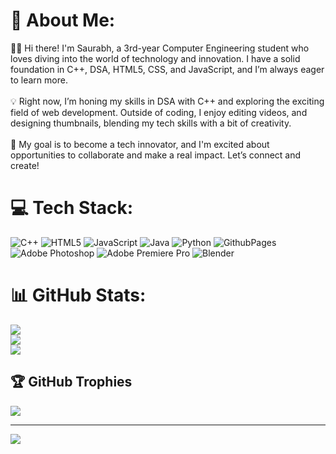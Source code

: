 # 💫 About Me:
👨‍🎓 Hi there! I'm Saurabh, a 3rd-year Computer Engineering student who loves diving into the world of technology and innovation. I have a solid foundation in C++, DSA, HTML5, CSS, and JavaScript, and I’m always eager to learn more.<br><br>💡 Right now, I’m honing my skills in DSA with C++ and exploring the exciting field of web development. Outside of coding, I enjoy editing videos, and designing thumbnails, blending my tech skills with a bit of creativity.<br><br>🚀 My goal is to become a tech innovator, and I'm excited about opportunities to collaborate and make a real impact. Let’s connect and create!

# 💻 Tech Stack:
![C++](https://img.shields.io/badge/c++-%2300599C.svg?style=for-the-badge&logo=c%2B%2B&logoColor=white) ![HTML5](https://img.shields.io/badge/html5-%23E34F26.svg?style=for-the-badge&logo=html5&logoColor=white) ![JavaScript](https://img.shields.io/badge/javascript-%23323330.svg?style=for-the-badge&logo=javascript&logoColor=%23F7DF1E) ![Java](https://img.shields.io/badge/java-%23ED8B00.svg?style=for-the-badge&logo=openjdk&logoColor=white) ![Python](https://img.shields.io/badge/python-3670A0?style=for-the-badge&logo=python&logoColor=ffdd54) ![GithubPages](https://img.shields.io/badge/github%20pages-121013?style=for-the-badge&logo=github&logoColor=white) ![Adobe Photoshop](https://img.shields.io/badge/adobe%20photoshop-%2331A8FF.svg?style=for-the-badge&logo=adobe%20photoshop&logoColor=white) ![Adobe Premiere Pro](https://img.shields.io/badge/Adobe%20Premiere%20Pro-9999FF.svg?style=for-the-badge&logo=Adobe%20Premiere%20Pro&logoColor=white) ![Blender](https://img.shields.io/badge/blender-%23F5792A.svg?style=for-the-badge&logo=blender&logoColor=white)
# 📊 GitHub Stats:
![](https://github-readme-stats.vercel.app/api?username=sauruvibes&theme=midnight-purple&hide_border=true&include_all_commits=false&count_private=true)<br/>
![](https://github-readme-streak-stats.herokuapp.com/?user=sauruvibes&theme=midnight-purple&hide_border=true)<br/>
![](https://github-readme-stats.vercel.app/api/top-langs/?username=sauruvibes&theme=midnight-purple&hide_border=true&include_all_commits=false&count_private=true&layout=compact)

## 🏆 GitHub Trophies
![](https://github-profile-trophy.vercel.app/?username=sauruvibes&theme=radical&no-frame=false&no-bg=true&margin-w=4)

---
[![](https://visitcount.itsvg.in/api?id=sauruvibes&icon=0&color=0)](https://visitcount.itsvg.in)

<!-- Proudly created with GPRM ( https://gprm.itsvg.in ) -->
